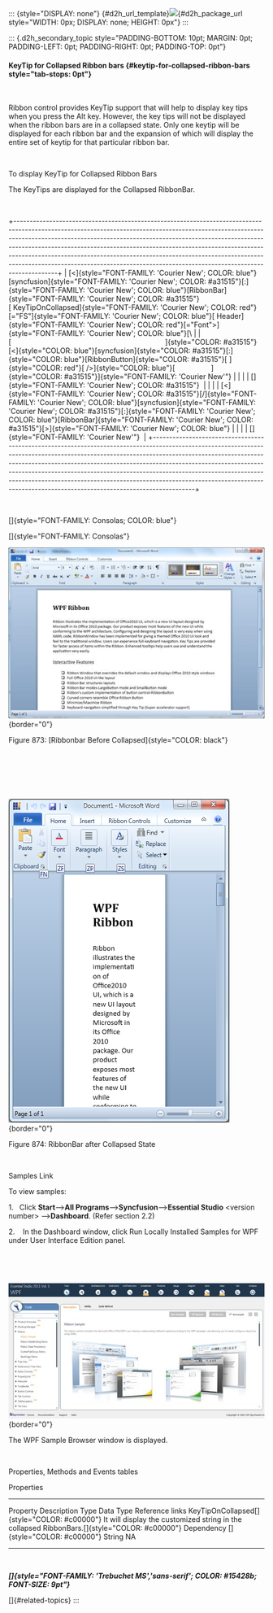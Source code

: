 ::: {style="DISPLAY: none"}
[](ms-xhelp:///?Id=d2h_url_template){#d2h_url_template}![](!package_url!){#d2h_package_url style="WIDTH: 0px; DISPLAY: none; HEIGHT: 0px"}
:::

::: {.d2h_secondary_topic style="PADDING-BOTTOM: 10pt; MARGIN: 0pt; PADDING-LEFT: 0pt; PADDING-RIGHT: 0pt; PADDING-TOP: 0pt"}
#### KeyTip for Collapsed Ribbon bars {#keytip-for-collapsed-ribbon-bars style="tab-stops: 0pt"}

 

Ribbon control provides KeyTip support that will help to display key tips when you press the Alt key. However, the key tips will not be displayed when the ribbon bars are in a collapsed state. Only one keytip will be displayed for each ribbon bar and the expansion of which will display the entire set of keytip for that particular ribbon bar.

 

To display KeyTip for Collapsed Ribbon Bars

The KeyTips are displayed for the Collapsed RibbonBar.

 

+-------------------------------------------------------------------------------------------------------------------------------------------------------------------------------------------------------------------------------------------------------------------------------------------------------------------------------------------------------------------------------------------------------------------------------------------------------------------------------------------------+
| [\<]{style="FONT-FAMILY: 'Courier New'; COLOR: blue"}[syncfusion]{style="FONT-FAMILY: 'Courier New'; COLOR: #a31515"}[:]{style="FONT-FAMILY: 'Courier New'; COLOR: blue"}[RibbonBar]{style="FONT-FAMILY: 'Courier New'; COLOR: #a31515"}[ KeyTipOnCollapsed]{style="FONT-FAMILY: 'Courier New'; COLOR: red"}[=\"FS\"]{style="FONT-FAMILY: 'Courier New'; COLOR: blue"}[ Header]{style="FONT-FAMILY: 'Courier New'; COLOR: red"}[=\"Font\"\>]{style="FONT-FAMILY: 'Courier New'; COLOR: blue"}[\ |
| [                                                                             ]{style="COLOR: #a31515"}[\<]{style="COLOR: blue"}[syncfusion]{style="COLOR: #a31515"}[:]{style="COLOR: blue"}[RibbonButton]{style="COLOR: #a31515"}[ ]{style="COLOR: red"}[ /\>]{style="COLOR: blue"}[                  ]{style="COLOR: #a31515"}]{style="FONT-FAMILY: 'Courier New'"}                                                                                                                           |
|                                                                                                                                                                                                                                                                                                                                                                                                                                                                                                 |
| []{style="FONT-FAMILY: 'Courier New'; COLOR: #a31515"}                                                                                                                                                                                                                                                                                                                                                                                                                                          |
|                                                                                                                                                                                                                                                                                                                                                                                                                                                                                                 |
| [\<]{style="FONT-FAMILY: 'Courier New'; COLOR: #a31515"}[/]{style="FONT-FAMILY: 'Courier New'; COLOR: blue"}[syncfusion]{style="FONT-FAMILY: 'Courier New'; COLOR: #a31515"}[:]{style="FONT-FAMILY: 'Courier New'; COLOR: blue"}[RibbonBar]{style="FONT-FAMILY: 'Courier New'; COLOR: #a31515"}[\>]{style="FONT-FAMILY: 'Courier New'; COLOR: blue"}                                                                                                                                            |
|                                                                                                                                                                                                                                                                                                                                                                                                                                                                                                 |
| []{style="FONT-FAMILY: 'Courier New'"}                                                                                                                                                                                                                                                                                                                                                                                                                                                          |
+-------------------------------------------------------------------------------------------------------------------------------------------------------------------------------------------------------------------------------------------------------------------------------------------------------------------------------------------------------------------------------------------------------------------------------------------------------------------------------------------------+

 

[]{style="FONT-FAMILY: Consolas; COLOR: blue"} 

[]{style="FONT-FAMILY: Consolas"} 

![](ImagesExt/image30_763.jpg){border="0"}

Figure 873: [Ribbonbar Before Collapsed]{style="COLOR: black"}

 

 

 

![Description: C:\\Users\\riaj\\Desktop\\David\\keytiponcollapsed.png](ImagesExt/image30_764.png){border="0"}

Figure 874: RibbonBar after Collapsed State

 

Samples Link

To view samples:

1.   Click **Start**\--\>**All Programs**\--\>**Syncfusion**\--\>**Essential Studio** \<version number\> \--\>**Dashboard**. (Refer section 2.2)

2.    In the Dashboard window, click Run Locally Installed Samples for WPF under User Interface Edition panel.

 

 

![](ImagesExt/image30_765.jpg){border="0"}

The WPF Sample Browser window is displayed.

 

Properties, Methods and Events tables

Properties

  --------------------------------------------- ---------------------------------------------------------------------------------------------- --------------------------------------- ----------- -----------------
  Property                                      Description                                                                                    Type                                    Data Type   Reference links
  KeyTipOnCollapsed[]{style="COLOR: #c00000"}   It will display the customized string in the collapsed RibbonBars.[]{style="COLOR: #c00000"}   Dependency []{style="COLOR: #c00000"}   String      NA
  --------------------------------------------- ---------------------------------------------------------------------------------------------- --------------------------------------- ----------- -----------------

 

***[]{style="FONT-FAMILY: 'Trebuchet MS','sans-serif'; COLOR: #15428b; FONT-SIZE: 9pt"}*** 

[]{#related-topics}
:::
